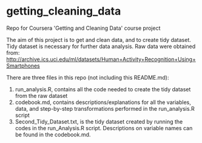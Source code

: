 # getting_cleaning_data
Repo for Coursera 'Getting and Cleaning Data' course project

The aim of this project is to get and clean data, and to create tidy dataset.
Tidy dataset is necessary for further data analysis.
Raw data were obtained from:
http://archive.ics.uci.edu/ml/datasets/Human+Activity+Recognition+Using+Smartphones

There are three files in this repo (not including this README.md):
1. run_analysis.R, contains all the code needed to create the tidy dataset from the raw dataset
2. codebook.md, contains descriptions/explanations for all the variables, data, and step-by-step transformations performed in the run_analysis.R script
3. Second_Tidy_Dataset.txt, is the tidy dataset created by running the codes in the run_Analysis.R script. Descriptions on variable names can be found in the codebook.md.
